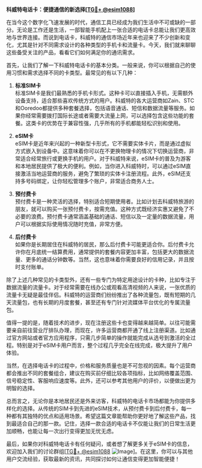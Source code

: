 **科威特电话卡：便捷通信的新选择[[TG💪+ @esim1088](https://t.me/s/esim1088)]**

在当今这个数字化飞速发展的时代，通信工具已经成为我们生活中不可或缺的一部分。无论是工作还是生活，一部智能手机配上一张合适的电话卡总能让我们更高效地与世界连接。而说到电话卡，科威特的通信市场近年来也迎来了不少创新和变化，尤其是针对不同需求设计的各种类型的手机卡和流量卡。今天，我们就来聊聊这些备受关注的产品，看看它们如何满足你的通讯需求。

首先，让我们了解一下科威特电话卡的基本分类。一般来说，你可以根据自己的使用习惯和需求选择不同的卡类型。最常见的有以下几种：

1. **标准SIM卡**  
   标准SIM卡是我们最熟悉的手机卡形式。这种卡可以直接插入手机，无需额外设备支持，适合那些喜欢传统方式的用户。科威特的各大运营商如Zain、STC和Ooredoo都提供多种套餐选择，包括语音通话、短信和数据流量等服务。如果你经常需要拨打国际长途或者需要大流量上网，可以选择包含这些功能的套餐。这类卡的优势在于兼容性强，几乎所有的手机都能轻松识别和使用。

2. **eSIM卡**  
   eSIM卡是近年来兴起的一种新型卡形式，它不需要实体卡片，而是通过虚拟方式嵌入到设备中。这意味着你可以在不更换物理卡的情况下切换运营商，非常适合经常旅行或更换手机的用户。对于科威特来说，eSIM卡的普及为游客和本地居民提供了极大的便利。例如，当你进入科威特时，可以通过eSIM直接激活当地运营商的服务，避免了繁琐的实体卡注册流程。此外，eSIM还支持多号码绑定，让你轻松管理多个账户，非常适合商务人士。

3. **预付费卡**  
   预付费卡是一种灵活的选择，特别适合短期使用者。比如计划去科威特旅游的朋友，就可以购买一张预付费卡，按需充值。这种方式既经济实惠又避免了不必要的浪费。预付费卡通常涵盖基础的通话、短信以及一定量的数据流量，用户可以根据实际使用情况随时充值，非常方便。

4. **后付费卡**  
   如果你是长期居住在科威特的居民，那么后付费卡可能更适合你。后付费卡允许你在月底统一结算费用，通常提供的套餐内容更加丰富，包括更大的数据流量、更多的通话分钟数等。当然，这也意味着你需要良好的信用记录，并且按时支付账单。

除了上述几种常见的卡类型外，还有一些专门为特定用途设计的卡种，比如专注于数据流量的流量卡。对于经常需要在线办公或观看高清视频的人来说，一张优质的流量卡无疑是最佳伴侣。科威特的运营商们纷纷推出了各种流量包，既有短期的几天流量包，也有长期的月度套餐，甚至还有专门针对流媒体平台优化的专属流量包。

值得一提的是，随着技术的进步，现在注册这些卡也变得越来越简单。以往可能需要亲自前往营业厅排队办理，而现在，许多运营商都开通了线上注册渠道。比如通过官方网站或者官方应用程序，只需几步简单的操作就能完成从选号到激活的全过程。特别是对于eSIM卡用户而言，整个过程几乎完全在线完成，极大提升了用户体验。

当然，在选择电话卡的过程中，价格和服务质量也是不可忽视的因素。每个运营商都会推出不同的套餐组合，建议在购买前仔细比较各项指标，比如网络覆盖范围、信号稳定性、客服响应速度等。此外，还可以参考其他用户的评价，以便做出更为明智的选择。

总而言之，无论你是本地居民还是外来访客，科威特的电话卡市场都能为你提供多样化的选择。从传统的SIM卡到先进的eSIM技术，从预付费卡到后付费卡，每一种都有其独特的优点和适用场景。希望这篇文章能帮助你更好地了解这些产品，找到最适合自己的那一款。记住，选择一款合适的电话卡不仅能让我们的日常生活更加顺畅，也能让每一次出行变得更加无忧无虑。

最后，如果你对科威特电话卡有任何疑问，或者想了解更多关于eSIM卡的信息，欢迎加入我们的讨论群组[[TG💪+ @esim1088](https://t.me/s/esim1088) ![Image](https://i.postimg.cc/4NQfJmqS/Snipaste-2025-05-13-00-14-12.png)]。在这里，你可以与其他用户交流经验，获取最新的资讯，共同探讨如何让通信变得更加智能便捷！